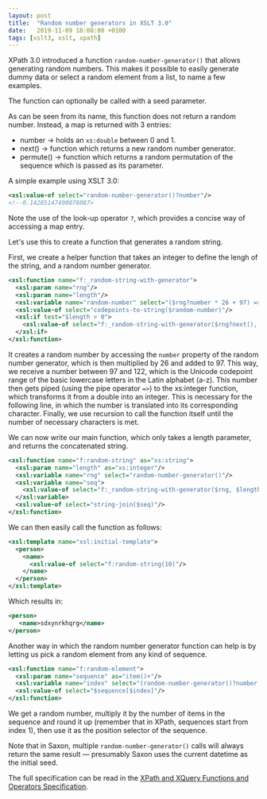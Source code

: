```yaml
---
layout: post
title:  "Random number generators in XSLT 3.0"
date:   2019-11-09 18:08:00 +0100
tags: [xslt3, xslt, xpath]
---
```

XPath 3.0 introduced a function `random-number-generator()` that allows generating random numbers. This makes it possible to easily generate dummy data or select a random element from a list, to name a few examples.

The function can optionally be called with a seed parameter.

As can be seen from its name, this function does not return a random number. Instead, a map is returned with 3 entries:

* number -> holds an `xs:double` between 0 and 1.
* next() -> function which returns a new random number generator.
* permute() -> function which returns a random permutation of the sequence which is passed as its parameter.

A simple example using XSLT 3.0:

```xml
<xsl:value-of select="random-number-generator()?number"/>
<!--0.14285147490078087>
```

Note the use of the look-up operator `?`, which provides a concise way of accessing a map entry.

Let's use this to create a function that generates a random string.

First, we create a helper function that takes an integer to define the lengh of the string, and a random number generator.

```xml
<xsl:function name="f:_random-string-with-generator">
  <xsl:param name="rng"/>
  <xsl:param name="length"/>
  <xsl:variable name="random-number" select="($rng?number * 26 + 97) => xs:integer()"/>
  <xsl:value-of select="codepoints-to-string($random-number)"/>
  <xsl:if test="$length > 0">
    <xsl:value-of select="f:_random-string-with-generator($rng?next(), $length - 1)"/>
  </xsl:if>
</xsl:function>
```

It creates a random number by accessing the `number` property of the random number generator, which is then multiplied by 26 and added to 97. This way, we receive a number between 97 and 122, which is the Unicode codepoint range of the basic lowercase letters in the Latin alphabet (a-z). This number then gets piped (using the pipe operator `=>`) to the xs:integer function, which transforms it from a double into an integer. This is necessary for the following line, in which the number is translated into its corresponding character. Finally, we use recursion to call the function itself until the number of necessary characters is met.

We can now write our main function, which only takes a length parameter, and returns the concatenated string.

```xml
<xsl:function name="f:random-string" as="xs:string">
  <xsl:param name="length" as="xs:integer"/>
  <xsl:variable name="rng" select="random-number-generator()"/>
  <xsl:variable name="seq">
    <xsl:value-of select="f:_random-string-with-generator($rng, $length)"/>
  </xsl:variable>
  <xsl:value-of select="string-join($seq)"/>
</xsl:function>
```

We can then easily call the function as follows:

```xml
<xsl:template name="xsl:initial-template">
  <person>
    <name>
      <xsl:value-of select="f:random-string(10)"/>
    </name>
  </person>
</xsl:template>
```

Which results in:

```xml
<person>
   <name>sdxynrkhqrg</name>
</person>
```

Another way in which the random number generator function can help is by letting us pick a random element from any kind of sequence.

```xml
<xsl:function name="f:random-element">
  <xsl:param name="sequence" as="item()+"/>
  <xsl:variable name="index" select="(random-number-generator()?number * count($sequence)) => ceiling()"/>
  <xsl:value-of select="$sequence[$index]"/>
</xsl:function>
```

We get a random number, multiply it by the number of items in the sequence and round it up (remember that in XPath, sequences start from index 1), then use it as the position selector of the sequence.

Note that in Saxon, multiple `random-number-generator()` calls will always return the same result — presumably Saxon uses the current datetime as the initial seed.

The full specification can be read in the [XPath and XQuery Functions and Operators Specification](https://www.w3.org/TR/xpath-functions-31/#func-random-number-generator).